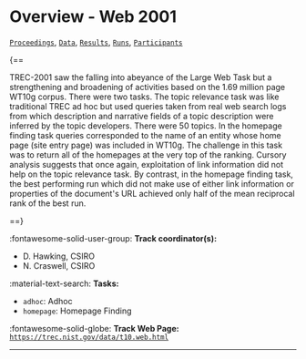 # Overview - Web 2001

[`Proceedings`](./proceedings.md), [`Data`](./data.md), [`Results`](./results.md), [`Runs`](./runs.md), [`Participants`](./participants.md)

{==

TREC-2001 saw the falling into abeyance of the Large Web Task but a strengthening and broadening of activities based on the 1.69 million page WT10g corpus. There were two tasks. The topic relevance task was like traditional TREC ad hoc but used queries taken from real web search logs from which description and narrative fields of a topic description were inferred by the topic developers. There were 50 topics. In the homepage finding task queries corresponded to the name of an entity whose home page (site entry page) was included in WT10g. The challenge in this task was to return all of the homepages at the very top of the ranking. Cursory analysis suggests that once again, exploitation of link information did not help on the topic relevance task. By contrast, in the homepage finding task, the best performing run which did not make use of either link information or properties of the document's URL achieved only half of the mean reciprocal rank of the best run.

==}

:fontawesome-solid-user-group: **Track coordinator(s):**

- D. Hawking, CSIRO 
- N. Craswell, CSIRO 

:material-text-search: **Tasks:**

- `adhoc`: Adhoc 
- `homepage`: Homepage Finding 

:fontawesome-solid-globe: **Track Web Page:** [`https://trec.nist.gov/data/t10.web.html`](https://trec.nist.gov/data/t10.web.html) 

---

